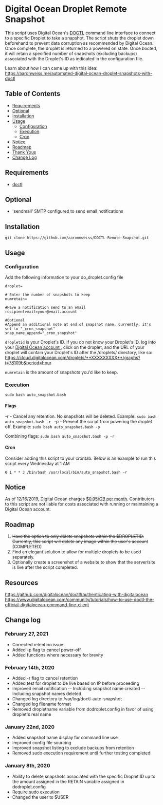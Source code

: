 
# Digital Ocean Droplet Remote Snapshot

This script uses Digital Ocean's [DOCTL](https://github.com/digitalocean/doctl) command line interface to connect to a specific Droplet to take a snapshot. The script shuts the droplet down beforehand to prevent data corruption as recommended by Digital Ocean. Once complete, the droplet is returned to a powered on state. Once booted, it will retain a specified number of snapshots (excluding backups) associated with the Droplet's ID as indicated in the configuration file.

Learn about how I can came up with this idea: https://aaronweiss.me/automated-digital-ocean-droplet-snapshots-with-doctl

## Table of Contents
- [Requirements](#requirements)
- [Optional](#optional)
- [Installation](#installation)
- [Usage](#usage)
	* [Configuration](#configuration)
	* [Execution](#execution)
	* [Cron](#cron)
- [Notice](#notice)
- [Roadmap](#roadmap)
- [Thank Yous](#thank-yous)
- [Change Log](#change-log)

## Requirements
- [doctl](https://github.com/digitalocean/doctl#installing-doctl)

## Optional
- 'sendmail' SMTP configured to send email notifications

## Installation
```git clone https://github.com/aaronmweiss/DOCTL-Remote-Snapshot.git```

## Usage

### Configuration
Add the following information to your do_droplet.config file
```
droplet=

# Enter the number of snapshots to keep
numretain=

#Have a notification send to an email
recipientemail=your@email.account

#Optional
#Append an additional note at end of snapshot name. Currently, it's set to "_cron_snapshot"
snap_name_append="_cron_snapshot"
```

`dropletid` is your Droplet's ID. If you do not know your Droplet's ID, log into your [Digital Ocean account ](https://cloud.digitalocean.com/droplets), click on the droplet, and the URL of your droplet will contain your Droplet's ID after the /droplets/ directory, like so: https://cloud.digitalocean.com/droplets/**XXXXXXXXX**/graphs?i=78109b&period=hour

`numretain` is the amount of snapshots you'd like to keep. 

### Execution
`sudo bash auto_snapshot.bash`

#### Flags
-r - Cancel any retention. No snapshots will be deleted.
	Example:
	`sudo bash auto_snapshot.bash -r `
-p - Prevent the script from powering the droplet off.
	Example:
	`sudo bash auto_snapshot.bash -p`

Combining flags:
	`sudo bash auto_snapshot.bash -p -r`

#### Cron
Consider adding this script to your crontab. Below is an example to run this script every Wednesday at 1 AM
```
0 1 * * 3 /bin/bash /usr/local/bin/auto_snapshot.bash -r
```
## Notice
As of 12/16/2019, Digital Ocean charges [$0.05/GB per month](https://www.digitalocean.com/docs/images/snapshots/). Contributors to this script are not liable for costs associated with running or maintaining a Digital Ocean account.  

## Roadmap

 1. ~~Have the option to only delete snapshots within the $DROPLETID.
    Currently, this script will delete any image within the user's
    account~~ (COMPLETED)
 2. Find an elegant solution to allow for multiple droplets to be used separately.
 3. Optionally create a screenshot of a website to show that the server/site is live after the script completed.

## Resources
https://github.com/digitalocean/doctl#authenticating-with-digitalocean
https://www.digitalocean.com/community/tutorials/how-to-use-doctl-the-official-digitalocean-command-line-client

## Change log

### February 27, 2021
- Corrected retention issue
- Added -p flag to cancel power-off
- Added functions where necessary for brevity

### February 14th, 2020
- Added -r flag to cancel retention
- Added test for droplet to be live based on IP before proceeding
- Improved email notification
-- Including snapshot name created
-- Including snapshot names deleted
- Changed log directory to /var/log/doctl-auto-snapshot
- Changed log filename format
- Removed dropletname variable from dodroplet.config in favor of using droplet's real name

### January 22nd, 2020
- Added snapshot name display for command line use
- Improved config file sourcing
- Improved snapshot listing to exclude backups from retention
- Removed sudo execution requirement until further testing completed

### January 8th, 2020
- Ability to delete snapshots associated with the specific Droplet ID up to the amount assigned in the RETAIN variable assigned in dodroplet.config
- Require sudo execution
- Changed the user to $USER

